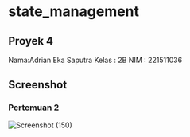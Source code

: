 # state_management

## Proyek 4

Nama:Adrian Eka Saputra
Kelas : 2B
NIM : 221511036

## Screenshot

### Pertemuan 2

![Screenshot (150)](https://github.com/proyek-4/mobile-app/assets/85140531/29aa14c7-d451-4e08-b1bc-bfebbf73ff98)
